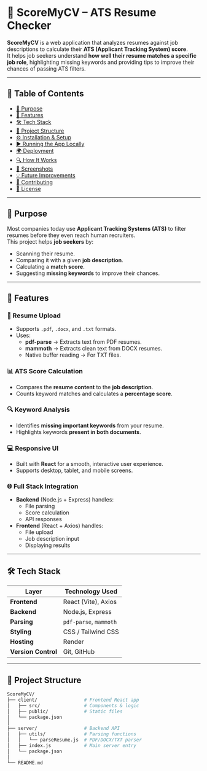 # 📄 ScoreMyCV – ATS Resume Checker

**ScoreMyCV** is a web application that analyzes resumes against job descriptions to calculate their **ATS (Applicant Tracking System) score**.  
It helps job seekers understand **how well their resume matches a specific job role**, highlighting missing keywords and providing tips to improve their chances of passing ATS filters.

---

## 📌 Table of Contents
- [🎯 Purpose](#-purpose)
- [🚀 Features](#-features)
- [🛠️ Tech Stack](#️-tech-stack)
- [📂 Project Structure](#-project-structure)
- [⚙️ Installation & Setup](#️-installation--setup)
- [▶️ Running the App Locally](#️-running-the-app-locally)
- [🌍 Deployment](#-deployment)
- [🔍 How It Works](#-how-it-works)
- [📸 Screenshots](#-screenshots)
- [💡 Future Improvements](#-future-improvements)
- [🤝 Contributing](#-contributing)
- [📜 License](#-license)

---

## 🎯 Purpose
Most companies today use **Applicant Tracking Systems (ATS)** to filter resumes before they even reach human recruiters.  
This project helps **job seekers** by:
- Scanning their resume.
- Comparing it with a given **job description**.
- Calculating a **match score**.
- Suggesting **missing keywords** to improve their chances.

---

## 🚀 Features

### 📂 Resume Upload
- Supports `.pdf`, `.docx`, and `.txt` formats.
- Uses:
  - **pdf-parse** → Extracts text from PDF resumes.
  - **mammoth** → Extracts clean text from DOCX resumes.
  - Native buffer reading → For TXT files.

### 📊 ATS Score Calculation
- Compares the **resume content** to the **job description**.
- Counts keyword matches and calculates a **percentage score**.

### 🔍 Keyword Analysis
- Identifies **missing important keywords** from your resume.
- Highlights keywords **present in both documents**.

### 💻 Responsive UI
- Built with **React** for a smooth, interactive user experience.
- Supports desktop, tablet, and mobile screens.

### 🌐 Full Stack Integration
- **Backend** (Node.js + Express) handles:
  - File parsing
  - Score calculation
  - API responses
- **Frontend** (React + Axios) handles:
  - File upload
  - Job description input
  - Displaying results

---

## 🛠️ Tech Stack

| Layer         | Technology Used |
|---------------|-----------------|
| **Frontend**  | React (Vite), Axios |
| **Backend**   | Node.js, Express |
| **Parsing**   | `pdf-parse`, `mammoth` |
| **Styling**   | CSS / Tailwind CSS |
| **Hosting**   | Render |
| **Version Control** | Git, GitHub |

---

## 📂 Project Structure
```bash
ScoreMyCV/
├── client/                 # Frontend React app
│   ├── src/                # Components & logic
│   ├── public/             # Static files
│   └── package.json
│
├── server/                 # Backend API
│   ├── utils/              # Parsing functions
│   │   └── parseResume.js  # PDF/DOCX/TXT parser
│   ├── index.js            # Main server entry
│   └── package.json
│
└── README.md

